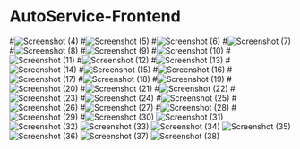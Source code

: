 # AutoService-Frontend
#![Screenshot (4)](https://github.com/OlimjonovOzodbek/AutoService-Backend/assets/145344998/88fb31c3-c467-451c-ad9e-a42f6a4997a2)
#![Screenshot (5)](https://github.com/OlimjonovOzodbek/AutoService-Backend/assets/145344998/c1d93f69-4417-41f4-a58f-337feaef649e)
#![Screenshot (6)](https://github.com/OlimjonovOzodbek/AutoService-Backend/assets/145344998/e3f6742c-0834-4274-a353-d7249c9058df)
#![Screenshot (7)](https://github.com/OlimjonovOzodbek/AutoService-Backend/assets/145344998/0f1d8a68-8338-45cc-a103-0c1264d7fd76)
#![Screenshot (8)](https://github.com/OlimjonovOzodbek/AutoService-Backend/assets/145344998/9aa064d2-c23d-4601-a37c-3859a0212089)
#![Screenshot (9)](https://github.com/OlimjonovOzodbek/AutoService-Backend/assets/145344998/69432b35-f6d8-404a-ad0c-62961090cbd2)
#![Screenshot (10)](https://github.com/OlimjonovOzodbek/AutoService-Backend/assets/145344998/8c4671a1-d45e-47c2-84e2-ef75650f2137)
#![Screenshot (11)](https://github.com/OlimjonovOzodbek/AutoService-Backend/assets/145344998/329c44a9-bd80-47e2-bc4c-806e01bdba87)
#![Screenshot (12)](https://github.com/OlimjonovOzodbek/AutoService-Backend/assets/145344998/10b66b8f-c53a-47a7-b000-286b666eade4)
#![Screenshot (13)](https://github.com/OlimjonovOzodbek/AutoService-Backend/assets/145344998/bbfb988c-e46a-4acb-90be-003b0c772311)
#![Screenshot (14)](https://github.com/OlimjonovOzodbek/AutoService-Backend/assets/145344998/8d7792d0-b154-4d2d-b11f-9700b181b69c)
#![Screenshot (15)](https://github.com/OlimjonovOzodbek/AutoService-Backend/assets/145344998/556cb2a6-5db3-4553-bae9-8061d70aea64)
#![Screenshot (16)](https://github.com/OlimjonovOzodbek/AutoService-Backend/assets/145344998/398b6fb9-4b0b-4b3f-a2a0-e907ca9d46e0)
#![Screenshot (17)](https://github.com/OlimjonovOzodbek/AutoService-Backend/assets/145344998/97c17a51-cad6-473f-975d-7edae0932a56)
#![Screenshot (18)](https://github.com/OlimjonovOzodbek/AutoService-Backend/assets/145344998/5a68f65f-7878-4116-afd5-70a09e45c62d)
#![Screenshot (19)](https://github.com/OlimjonovOzodbek/AutoService-Backend/assets/145344998/21cd0e79-715e-49f1-86d1-e3da4a8c774c)
#![Screenshot (20)](https://github.com/OlimjonovOzodbek/AutoService-Backend/assets/145344998/075e0b4c-c6bb-4725-93cb-efcc287fd070)
#![Screenshot (21)](https://github.com/OlimjonovOzodbek/AutoService-Backend/assets/145344998/a8ea8d32-df2d-49d0-9ff5-7d99a883f487)
#![Screenshot (22)](https://github.com/OlimjonovOzodbek/AutoService-Backend/assets/145344998/0ee84e7f-72d7-474a-ae55-a22098fe3d38)
#![Screenshot (23)](https://github.com/OlimjonovOzodbek/AutoService-Backend/assets/145344998/13b40d7f-1f4a-46be-bdbf-0fa46571dc8d)
#![Screenshot (24)](https://github.com/OlimjonovOzodbek/AutoService-Backend/assets/145344998/498f52a7-5d21-4e6c-8b81-feef0218a840)
#![Screenshot (25)](https://github.com/OlimjonovOzodbek/AutoService-Backend/assets/145344998/cd5b80c0-8d1d-4d36-bda6-63efbdad40ea)
#![Screenshot (26)](https://github.com/OlimjonovOzodbek/AutoService-Backend/assets/145344998/026f7807-c197-4b2a-a77f-732ea33f427b)
#![Screenshot (27)](https://github.com/OlimjonovOzodbek/AutoService-Backend/assets/145344998/730e6a91-ce80-4ef3-aa46-a2a50cf4b1a4)
#![Screenshot (28)](https://github.com/OlimjonovOzodbek/AutoService-Backend/assets/145344998/57f3d1ac-f203-4b3f-a8a5-f964cdd7b550)
#![Screenshot (29)](https://github.com/OlimjonovOzodbek/AutoService-Backend/assets/145344998/43189c98-03b1-4e64-974f-0d783af5aa86)
#![Screenshot (30)](https://github.com/OlimjonovOzodbek/AutoService-Backend/assets/145344998/f35c571e-2d89-481f-bcdd-0d70da52c375)
![Screenshot (31)](https://github.com/OlimjonovOzodbek/AutoService-Backend/assets/145344998/370f4fde-bc32-490f-a047-3b00d9c4ca9c)
![Screenshot (32)](https://github.com/OlimjonovOzodbek/AutoService-Backend/assets/145344998/b9b9df91-70e0-4675-84e7-8ba677073fda)
![Screenshot (33)](https://github.com/OlimjonovOzodbek/AutoService-Backend/assets/145344998/b6448a47-efe8-4fdf-87b2-2f4c0355efa5)
![Screenshot (34)](https://github.com/OlimjonovOzodbek/AutoService-Backend/assets/145344998/2ef0e374-ca24-448f-9c2c-b3382630740b)
![Screenshot (35)](https://github.com/OlimjonovOzodbek/AutoService-Backend/assets/145344998/f34fc4aa-4c20-4490-b910-ada5eaf08c73)
![Screenshot (36)](https://github.com/OlimjonovOzodbek/AutoService-Backend/assets/145344998/d85c01a9-081b-4782-a132-db9ef68fc139)
![Screenshot (37)](https://github.com/OlimjonovOzodbek/AutoService-Backend/assets/145344998/16cdbfd5-9b6f-478f-afb6-cd057a1b9ae2)
![Screenshot (38)](https://github.com/OlimjonovOzodbek/AutoService-Backend/assets/145344998/7f7768c4-7843-426e-ae2b-b8ee22b5a74b)
